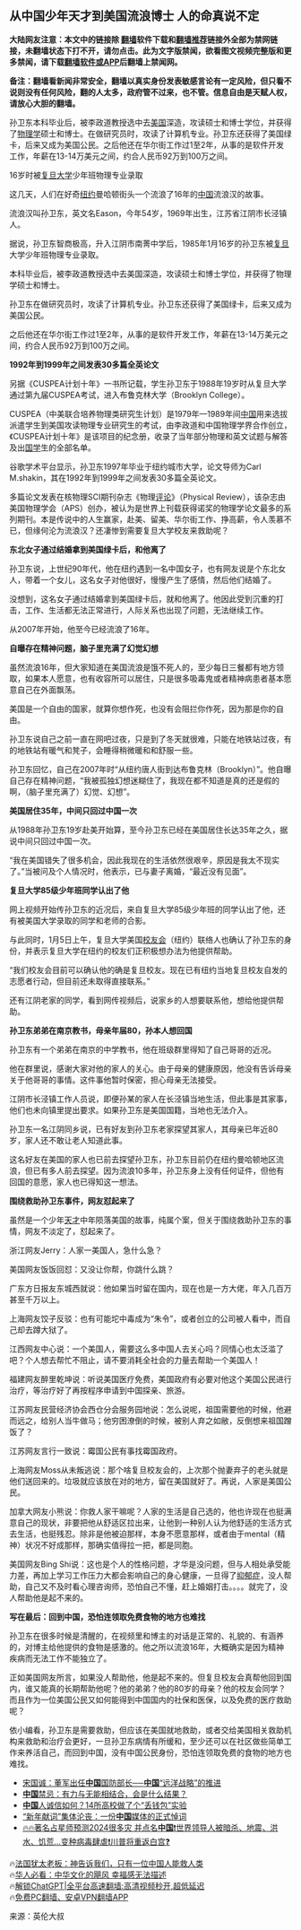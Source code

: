  <!-- 面包屑导航 --> <h2>从中国少年天才到美国流浪博士 人的命真说不定</h2> <p class="notice"><b>大陆网友注意：本文中的链接除 <a href="https://github.com/bannedbook/fanqiang" >翻墙</a>软件下载和<a href="https://github.com/killgcd/justmysocks/blob/master/README.md">翻墙推荐</a>链接外全部为禁网链接，未翻墙状态下打不开，请勿点击。此为文字版禁闻，欲看图文视频完整版和更多禁闻，请下载<a href="https://github.com/bannedbook/fanqiang">翻墙软件或APP</a>后翻墙上禁闻网。</p><p>备注：翻墙看新闻非常安全，翻墙以真实身份发表敏感言论有一定风险，但只看不说则没有任何风险，翻的人太多，政府管不过来，也不管。信息自由是天赋人权，请放心大胆的翻墙。</b></p>  <div class="entry"> <p id="summary">孙卫东本科毕业后，被李政道教授选中去<a href="https://www.bannedbook.org/bnews/tag/%e7%be%8e%e5%9b%bd/" class="st_tag internal_tag" rel="tag" title="标签 美国 下的日志">美国</a>深造，攻读硕士和博士学位，并获得了<a href="https://www.bannedbook.org/bnews/tag/%E7%89%A9%E7%90%86%E5%AD%A6/" class="st_tag internal_tag" rel="tag" title="标签 物理学 下的日志">物理学</a>硕士和博士。在做研究员时，攻读了计算机专业。孙卫东还获得了美国绿卡，后来又成为美国公民。之后他还在华尔街工作过1至2年，从事的是软件开发工作，年薪在13-14万美元之间，约合人民币92万到100万之间。</p> <p id="conimg">16岁时被<a href="https://www.bannedbook.org/bnews/tag/%E5%A4%8D%E6%97%A6%E5%A4%A7%E5%AD%A6/" class="st_tag internal_tag" rel="tag" title="标签 复旦大学 下的日志">复旦大学</a>少年班物理专业录取</p> <p>这几天，人们在好奇<a href="https://www.bannedbook.org/bnews/tag/%e7%ba%bd%e7%ba%a6/" class="st_tag internal_tag" rel="tag" title="标签 纽约 下的日志">纽约</a>曼哈顿街头一个流浪了16年的<span class='wp_keywordlink_affiliate'><a href="https://www.bannedbook.org/" title="中国" target="_blank">中国</a></span>流浪汉的故事。</p> <p>流浪汉叫孙卫东，英文名Eason，今年54岁，1969年出生，江苏省江阴市长泾镇人。</p> <p>据说，孙卫东智商极高，升入江阴市南菁中学后，1985年1月16岁的孙卫东被<a href="https://www.bannedbook.org/bnews/tag/%E5%A4%8D%E6%97%A6/" class="st_tag internal_tag" rel="tag" title="标签 复旦 下的日志">复旦</a>大学少年班物理专业录取。</p> <p>本科毕业后，被李政道教授选中去美国深造，攻读硕士和博士学位，并获得了物理学硕士和博士。</p> <p>孙卫东在做研究员时，攻读了计算机专业。孙卫东还获得了美国绿卡，后来又成为美国公民。</p> <p>之后他还在华尔街工作过1至2年，从事的是软件开发工作，年薪在13-14万美元之间，约合人民币92万到100万之间。</p> <p><strong>1992年到1999年之间发表30多篇全英论文</strong></p> <p>另据《CUSPEA计划十年》一书所记载，学生孙卫东于1988年19岁时从复旦大学通过第九届CUSPEA考试，进入布鲁克林大学（Brooklyn College）。</p> <p>CUSPEA（中美联合培养物理类研究生计划）是1979年—1989年间<a href="https://www.bannedbook.org/bnews/tag/%E4%B8%AD%E5%9B%BD/" class="st_tag internal_tag" rel="tag" title="标签 中国 下的日志">中国</a>用来选拔派遣学生到美国攻读物理专业研究生的考试，由李政道和中国物理学界合作创立，《CUSPEA计划十年》是该项目的纪念册，收录了当年部分物理和英文试题与解答及出<span class='wp_keywordlink'><a href="https://www.bannedbook.org/forum24/" title="国学传统文化禁书" target="_blank">国学</a></span>生的全部名单。</p> <p>谷歌学术平台显示，孙卫东1997年毕业于纽约城市大学，论文导师为Carl M.shakin，其在1992年到1999年之间发表30多篇全英论文。</p> <p>多篇论文发表在核物理SCI期刊杂志《物理<span class='wp_keywordlink_affiliate'><a href="https://www.bannedbook.org/bnews/comments/" title="新闻评论" target="_blank">评论</a></span>》（Physical Review），该杂志由美国物理学会（APS）创办，被认为是世界上刊载获得诺奖的物理学论文最多的系列期刊。本是传说中的人生赢家，赴美、留美、华尔街工作、挣高薪，令人羡慕不已，但缘何沦为流浪汉？还凄惨到需要复旦大学校友来救助呢？</p> <p><strong>东北女子通过结婚拿到美国绿卡后，和他离了</strong></p> <p>孙卫东说，上世纪90年代，他在纽约遇到一名中国女子，也有网友说是个东北女人，带着一个女儿，这名女子对他很好，慢慢产生了感情，然后他们结婚了。</p> <p>没想到，这名女子通过结婚拿到美国绿卡后，就和他离了。他因此受到沉重的打击，工作、生活都无法正常进行，人际关系也出现了问题，无法继续工作。</p> <p>从2007年开始，他至今已经流浪了16年。</p> <p><strong>自曝存在精神问题，脑子里充满了幻觉幻想</strong></p> <p>虽然流浪16年，但大家知道在美国流浪是饿不死人的，至少每日三餐都有地方领取，如果本人愿意，也有收容所可以居住，只是很多吸毒鬼或者精神病患者基本愿意自己在外面飘荡。</p> <p>美国是一个自由的国家，就算你想作死，也没有会阻拦你作死，因为那是你的自由。</p> <p>孙卫东说自己之前一直在网吧过夜，只是到了冬天就很难，只能在地铁站过夜，有的地铁站有暖气和凳子，会睡得稍微暖和和舒服一些。</p> <p>孙卫东回忆，自己在2007年时“从纽约唐人街到达布鲁克林（Brooklyn）”。他自曝自己存在精神问题，“我被孤独幻想迷糊住了，我现在都不知道是真的还是假的啊，（脑子里充满了）幻觉、幻想”。</p> <p><strong>美国居住35年，中间只回过中国一次</strong></p> <p>从1988年孙卫东19岁赴美开始算，至今孙卫东已经在美国居住长达35年之久，据说中间只回过中国一次。</p> <p>“我在美国错失了很多机会，因此我现在的生活依然很艰辛，原因是我太不现实了。”当被问及个人情况时，他表示，已与妻子离婚，“最近没有见面”。</p> <p><strong>复旦大学85级少年班同学认出了他</strong></p>  <p>网上视频开始传孙卫东的近况后，来自复旦大学85级少年班的同学认出了他，还有被美国大学录取的同学和老师的合影。</p> <p>与此同时，1月5日上午，复旦大学美国<a href="https://www.bannedbook.org/bnews/tag/%E6%A0%A1%E5%8F%8B%E4%BC%9A/" class="st_tag internal_tag" rel="tag" title="标签 校友会 下的日志">校友会</a>（纽约）联络人也确认了孙卫东的身份，并表示复旦大学在纽约的校友们正积极想办法为他提供帮助。</p> <p>“我们校友会目前可以确认他的确是复旦校友。现在已有纽约当地复旦校友自发的志愿者行动，但目前还未取得直接联系。”</p> <p>还有江阴老家的同学，看到网传视频后，说家乡的人想要联系他，想给他提供帮助。</p> <p><strong>孙卫东弟弟在南京教书，母亲年届80，孙本人想回国</strong></p> <p>孙卫东有一个弟弟在南京的中学教书，他在班级群里得知了自己哥哥的近况。</p> <p>他在群里说，感谢大家对他的家人的关心。由于母亲的健康原因，他没有告诉母亲关于他哥哥的事情。这件事他暂时保密，担心母亲无法接受。</p> <p>江阴市长泾镇工作人员说，即便孙某的家人在长泾镇当地生活，但此事是其家事，他们也未向镇里提出要求。如果孙卫东是美国国籍，当地也无法介入。</p> <p>孙卫东一名江阴同乡说，已有好友到孙卫东老家探望其家人，其母亲已年近80岁，家人还不敢让老人知道此事。</p> <p>这名好友在美国的家人也已前去探望孙卫东，孙卫东目前仍在纽约曼哈顿地区流浪，但已有多人前去探望。因为流浪10多年，孙卫东身上没有任何证件，但他有回国的意愿，家人也已得知这一想法。</p> <p><strong>围绕救助孙卫东事件，网友怼起来了</strong></p> <p>虽然是一个少年<a href="https://www.bannedbook.org/bnews/tag/%e5%a4%a9%e6%89%8d/" class="st_tag internal_tag" rel="tag" title="标签 天才 下的日志">天才</a>中年陨落美国的故事，纯属个案，但关于围绕救助孙卫东的事情，网友不淡定了，怼起来了。</p> <p>浙江网友Jerry：人家一美国人，急什么急？</p>  <p>美国网友饭饭回怼：又没让你帮，你跳什么跳？</p> <p>广东方日报友东城西就说：他如果当时留在国内，现在也是一方大佬，年入几百万甚至千万以上。</p> <p>上海网友饺子反驳：也有可能坨中毒成为“朱令”，或者创立的公司被人看中，而自己却去蹲大狱了。</p> <p>江西网友中心说：一个美国人，需要这么多中国人去关心吗？同情心也太泛滥了吧？个人想去帮忙不阻止，请不要消耗全社会的力量去帮助一个美国人！</p> <p>福建网友醉里乾坤说：听说美国医疗免费，美国政府有必要对他这个美国公民进行治疗，等治疗好了再按程序申请到中国探亲、旅游。</p> <p>江苏网友民营经济协会西仓分会服务园地说：怎么说呢，祖国需要他的时候，他避而远之，给别人当牛做马；他穷困潦倒的时候，被别人弃之如敝，反倒想来祖国蹭饭了？</p> <p>江苏网友言行一致说：霉国公民有事找霉国政府。</p> <p>上海网友Moss从未叛逃说：那个啥复旦校友会的，上次那个抛妻弃子的老头就是他们送回来的。垃圾就应该放在对的地方，留在美国就好了。再说，人家是美国公民。</p> <p>加拿大网友小熊说：你救人家干嘛呢？人家的生活是自己选的，他也许现在也挺满意自己的现状，非要把他从舒适区拉出来，让他到一种别人认为他舒适的生活方式去生活，也挺残忍。除非是他被迫那样，本身不愿意那样，或者由于mental（精神）状况不好成那样，那确实值得拉一把，都是同胞。</p> <p>美国网友Bing Shi说：这也是个人的性格问题，才华是没问题，但与人相处承受能力差，再加上学习工作压力大都会影响自己的身心健康，一旦得了<a href="https://www.bannedbook.org/bnews/tag/%e6%8a%91%e9%83%81%e7%97%87/" class="st_tag internal_tag" rel="tag" title="标签 抑郁症 下的日志">抑郁症</a>，没人帮助，自己又不及时看心理咨询师，恐怕自己不懂，赶上婚姻打击。。。。就完了，没人帮助他是起不来的。</p> <p><strong>写在最后：回到中国，恐怕连领取免费食物的地方也难找</strong></p> <p>孙卫东在很多时候是清醒的，在视频里和博主的对话是正常的、礼貌的、有涵养的，对博主给他提供的食物是感激的。他之所以流浪16年，大概确实是因为精神疾病而无法工作不能独立了。</p> <p>正如美国网友所言，如果没人帮助他，他是起不来的。但复旦校友会真帮他回到国内，谁又能真的长期帮助他呢？他的弟弟？他的80岁的母亲？他的校友会同学？而且作为一位美国公民又如何能得到中国国内的社保和医保，以及免费的医疗救助呢？</p>  <p>依小编看，孙卫东是需要救助，但应该在美国就地救助，或者交给美国相关救助机构来救助和治疗会更好，一旦孙卫东病情有所缓和，至少还可以在社区做些简单工作来养活自己，而回到中国，没有中国公民身份，恐怕连领取免费的食物的地方也难找。</p> <!--<div id="taboola-mid-1"></div>--><ul class='op-related-articles' title='相关阅读'> <li><a href='https://www.bannedbook.org/bnews/comments/20240108/1984800.html' target='_blank'>宋国诚：董军出任<b>中国</b>国防部长──<b>中国</b>“远洋战略”的推进</a></li> <li><a href='https://www.bannedbook.org/bnews/cbnews/20240108/1984792.html' target='_blank'><b>中国</b>禁忌：有力与无能相结合，会是什么结果？</a></li> <li><a href='https://www.bannedbook.org/bnews/cbnews/20240108/1984791.html' target='_blank'><b>中国</b>人诚信如何？14所高校做了个“丢钱包”实验</a></li> <li><a href='https://www.bannedbook.org/bnews/cnnews/20240108/1984781.html' target='_blank'>“新年献词”集体沦丧：一份<b>中国</b>媒体的正式悼词</a></li> <li><a href='https://www.bannedbook.org/bnews/sohnews/20240108/1984775.html' target='_blank'>🔥🔥著名占星师预测2024很多灾 并点名<b>中国</b>❗世界领导人被暗杀、地震、洪水、饥荒...变种病毒肆虐❗川普将重返白宫❓</a></li> </ul> <p class="texttj"> 🔥<a href="https://www.bannedbook.org/bnews/ssgc/20230219/1850782.html" target="_blank">法国犹太老板：神告诉我们，只有一位中国人能救人类</a><br/> 🔥<a href="https://www.bannedbook.org/bnews/comments/20220220/1694796.html" target="_blank">华人必看：中华文化的飓风 幸福感无法描述</a><br/> 🔥<a href="https://github.com/bannedbook/fanqiang/wiki/V2ray%E6%9C%BA%E5%9C%BA" target="_blank">解锁ChatGPT|全平台高速翻墙:高清视频秒开,超低延迟</a><br/> 🔥<a href="https://github.com/bannedbook/fanqiang/wiki/%E7%A6%81%E9%97%BB%E7%BD%91%E5%AE%89%E5%8D%93%E7%BF%BB%E5%A2%99%E6%96%B0%E9%97%BBAPP" target="_blank">免费PC翻墙、安卓VPN翻墙APP</a><br/> </p><p class="src-info">来源：英伦大叔 </p><a name='sharetosocial'></a> <div style="margin-bottom:5px;padding-bottom:5px;clear:both"> <div id="archive-pix-1" class="banner-ads"> <!-- AuctionX Display platform tag START --> <div id="27602x728x90x621x_ADSLOT1" clicktrack="%%CLICK_URL_ESC%%"></div>  <!-- AuctionX Display platform tag END --> </div> <div id="archive-pix-2" class="banner-ads"> <!-- AuctionX Display platform tag START --> <div id="27556x300x250x621x_ADSLOT1" clicktrack="%%CLICK_URL_ESC%%" style="margin:0 auto;text-align:center"></div>  <!-- AuctionX Display platform tag END --> </div> </div>  <div id="archive-pix-1" class="banner-ads"> <!-- AuctionX Display platform tag START --> <div id="27603x728x90x621x_ADSLOT1" clicktrack="%%CLICK_URL_ESC%%"></div>  <!-- AuctionX Display platform tag END --> </div> </div><!--END ENTRY--> 